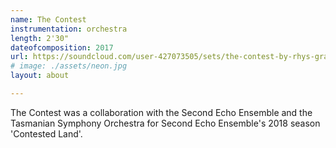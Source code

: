 ```yaml
---
name: The Contest
instrumentation: orchestra
length: 2'30"
dateofcomposition: 2017
url: https://soundcloud.com/user-427073505/sets/the-contest-by-rhys-gray
# image: ./assets/neon.jpg
layout: about

---
```


The Contest was a collaboration with the Second Echo Ensemble and the Tasmanian Symphony Orchestra for Second Echo Ensemble's 2018 season 'Contested Land'. 